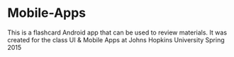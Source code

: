 # Mobile-Apps
This is a flashcard Android app that can be used to review materials. It was created for the class UI & Mobile Apps at Johns Hopkins University Spring 2015
